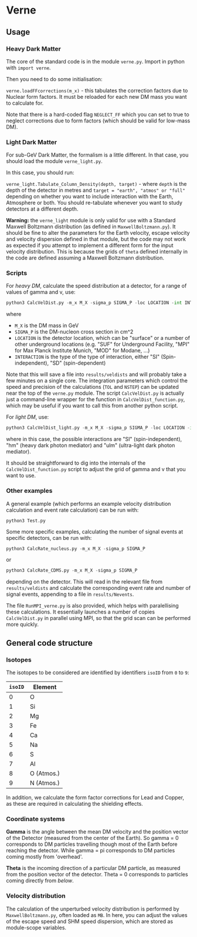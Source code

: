 # Verne

## Usage

### Heavy Dark Matter

The core of the standard code is in the module `verne.py`. Import in python with `import verne`.

Then you need to do some initialisation:

`verne.loadFFcorrections(m_x)` - this tabulates the correction factors due to Nuclear form factors. It must be reloaded for each new DM mass you want to calculate for.

Note that there is a hard-coded flag `NEGLECT_FF` which you can set to true to neglect corrections due to form factors (which should be valid for low-mass DM). 


### Light Dark Matter

For sub-GeV Dark Matter, the formalism is a little different. In that case, you should load the module `verne_light.py`.

In this case, you should run:

`verne_light.Tabulate_Column_Density(depth, target)` - where `depth` is the depth of the detector in metres and `target = "earth", "atmos" or "full"` depending on whether you want to include interaction with the Earth, Atmosphere or both. You should re-tabulate whenever you want to study detectors at a different depth.

**Warning:** the `verne_light` module is only valid for use with a Standard Maxwell Boltzmann distribution (as defined in `MaxwellBoltzmann.py`). It should be fine to alter the parameters for the Earth velocity, escape velocity and velocity dispersion defined in that module, but the code may not work as expected if you attempt to implement a different form for the input velocity distribution. This is because the grids of `theta` defined internally in the code are defined assuming a Maxwell Boltzmann distribution.


### Scripts

For *heavy DM*, calculate the speed distribution at a detector, for a range of values of gamma and v, use:

```python
python3 CalcVelDist.py -m_x M_X -sigma_p SIGMA_P -loc LOCATION -int INTERACTION
```
where
   - `M_X` is the DM mass in GeV  
  - `SIGMA_P` is the DM-nucleon cross section in cm^2  
  - `LOCATION` is the detector location, which can be "surface" or a number of other underground locations (e.g. "SUF" for Underground Facility, "MPI" for Max Planck Institute Munich, "MOD" for Modane, ...)
  - `INTERACTION` is the type of the type of interaction, either "SI" (Spin-independent),  "SD" (spin-dependent)

Note that this will save a file into `results/veldists` and will probably take a few minutes on a single core. The integration parameters which control the speed and precision of the calculations (`TOL` and `NSTEP`) can be updated near the top of the `verne.py` module. The script `CalcVelDist.py` is actually just a command-line wrapper for the function in `CalcVelDist_function.py`, which may be useful if you want to call this from another python script.

For *light DM*, use:
```python
python3 CalcVelDist_light.py -m_x M_X -sigma_p SIGMA_P -loc LOCATION -int INTERACTION
```
where in this case, the possible interactions are "SI" (spin-independent), "hm" (heavy dark photon mediator) and "ulm" (ultra-light dark photon mediator).

It should be straightforward to dig into the internals of the `CalcVelDist_function.py` script to adjust the grid of gamma and v that you want to use.

### Other examples

A general example (which performs an example velocity distribution calculation and event rate calculation) can be run with:
```
python3 Test.py
```
Some more specific examples, calculating the number of signal events at specific detectors, can be run with:
```python
python3 CalcRate_nucleus.py -m_x M_X -sigma_p SIGMA_P
```
or 
```python
python3 CalcRate_CDMS.py -m_x M_X -sigma_p SIGMA_P
```
depending on the detector. This will read in the relevant file from `results/veldists` and calculate the corresponding event rate and number of signal events, appending to a file in `results/Nevents`. 

The file `RunMPI_verne.py` is also provided, which helps with paralellising these calculations. It essentially launches a number of copies `CalcVelDist.py` in parallel using MPI, so that the grid scan can be performed more quickly.

## General code structure

### Isotopes

The isotopes to be considered are identified by identifiers `isoID` from `0` to `9`:

| `isoID` | Element |
| ------- | ------- |
| 0		  |	O		|
| 1		  | Si		|
| 2		  | Mg      |
| 3       | Fe      |
| 4		  | Ca		|
| 5		  | Na		|
| 6		  | S		|
| 7		  | Al		|
| 8		  | O (Atmos.) |
| 9	      | N (Atmos.) |

In addition, we calculate the form factor corrections for Lead and Copper, as these are required in calculating the shielding effects.

### Coordinate systems

**Gamma** is the angle between the mean DM velocity and the position vector of the Detector (measured from the center of the Earth). So gamma = 0 corresponds to DM particles travelling though most of the Earth before reaching the detector. While gamma = pi corresponds to DM particles coming mostly from 'overhead'.

**Theta** is the incoming direction of a particular DM particle, as measured from the position vector of the detector. Theta = 0 corresponds to particles coming directly from *below*.

### Velocity distribution

The calculation of the unperturbed velocity distribution is performed by `MaxwellBoltzmann.py`, often loaded as `MB`. In here, you can adjust the values of the escape speed and SHM speed dispersion, which are stored as module-scope variables.
